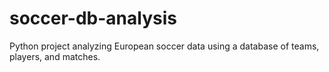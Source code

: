 # soccer-db-analysis
Python project analyzing European soccer data using a database of teams, players, and matches.
